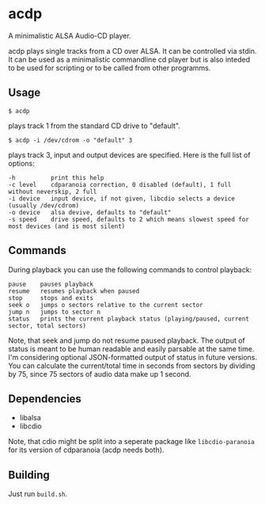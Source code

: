 # acdp

A minimalistic ALSA Audio-CD player.

acdp plays single tracks from a CD over ALSA. It can be controlled via stdin.
It can be used as a minimalistic commandline cd player but is also inteded to be used for scripting or to be called from other programms.

## Usage

```
$ acdp
```

plays track 1 from the standard CD drive to "default".

```
$ acdp -i /dev/cdrom -o "default" 3
```

plays track 3, input and output devices are specified.
Here is the full list of options:

    -h          print this help
    -c level    cdparanoia correction, 0 disabled (default), 1 full without neverskip, 2 full
    -i device   input device, if not given, libcdio selects a device (usually /dev/cdrom)
    -o device   alsa devive, defaults to "default"
    -s speed    drive speed, defaults to 2 which means slowest speed for most devices (and is most silent)

## Commands

During playback you can use the following commands to control playback:

    pause    pauses playback
    resume   resumes playback when paused
    stop     stops and exits
    seek o   jumps o sectors relative to the current sector
    jump n   jumps to sector n
    status   prints the current playback status (playing/paused, current sector, total sectors)

Note, that seek and jump do not resume paused playback.
The output of status is meant to be human readable and easily parsable at the same time.
I'm considering optional JSON-formatted output of status in future versions.
You can calculate the current/total time in seconds from sectors by dividing by 75, since 75 sectors of audio data make up 1 second.

## Dependencies

* libalsa
* libcdio

Note, that cdio might be split into a seperate package like `libcdio-paranoia` for its version of cdparanoia (acdp needs both).

## Building

Just run `build.sh`.
